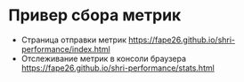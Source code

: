 # Привер сбора метрик
- Страница отправки метрик https://fape26.github.io/shri-performance/index.html
- Отслеживание метрик в консоли браузера https://fape26.github.io/shri-performance/stats.html
